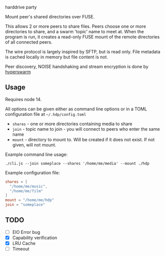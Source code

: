 harddrive party

Mount peer's shared directories over FUSE.

This allows 2 or more peers to share files. Peers choose one or more directories to share, and a swarm 'topic' name to meet at. When the program is run, it creates a read-only FUSE mount of the remote directories of all connected peers.

The wire protocol is largely inspired by SFTP, but is read only. File metadata is cached locally in memory but file content is not.

Peer discovery, NOISE handshaking and stream encryption is done by [hyperswarm](https://github.com/hyperswarm/hyperswarm)

## Usage

Requires node 14.

All options can be given either as command line options or in a TOML configuration file at `~/.hdp/config.toml`

- `shares` - one or more directories containing media to share 
- `join` - topic name to join - you will connect to peers who enter the same name
- `mount` - directory to mount to. Will be created if it does not exist. If not given, will not mount.

Example command line usage:

`./cli.js --join someplace --shares '/home/me/media' --mount ./hdp`

Example configuration file:

```toml
shares = [
  "/home/me/music",
  "/home/me/film"
]
mount = "/home/me/hdp"
join = "someplace"
```

## TODO
- [ ] EIO Error bug
- [x] Capability verification 
- [x] LRU Cache
- [ ] Timeout
